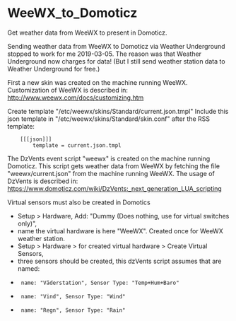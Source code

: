 # WeeWX_to_Domoticz
Get weather data from WeeWX to present in Domoticz.

Sending weather data from WeeWX to Domoticz via Weather Underground stopped to work for me 2019-03-05. 
The reason was that Weather Underground now charges for data! 
(But I still send weather station data to Weather Underground for free.)

First a new skin was created on the machine running WeeWX.
Customization of WeeWX is described in: http://www.weewx.com/docs/customizing.htm

Create template "/etc/weewx/skins/Standard/current.json.tmpl"
Include this json template in "/etc/weewx/skins/Standard/skin.conf" after the RSS template:

        [[[json]]]
            template = current.json.tmpl


The DzVents event script "weewx" is created on the machine running Domoticz.
This script gets weather data from WeeWX by fetching the file "weewx/current.json" from the machine running WeeWX.
The usage of DzVents is described in: https://www.domoticz.com/wiki/DzVents:_next_generation_LUA_scripting

Virtual sensors must also be created in Domotics
*  Setup > Hardware, Add: "Dummy (Does nothing, use for virtual switches only)", 
*    name the virtual hardware is here "WeeWX". Created once for WeeWX weather station.
*  Setup > Hardware > for created virtual hardware > Create Virtual Sensors, 
*    three sensors should be created, this dzVents script assumes that are named:
*      name: "Väderstation", Sensor Type: "Temp+Hum+Baro"
*      name: "Vind", Sensor Type: "Wind"
*      name: "Regn", Sensor Type: "Rain"
